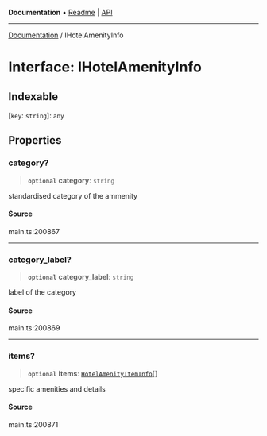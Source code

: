 **Documentation** • [Readme](../README.md) \| [API](../globals.md)

***

[Documentation](../README.md) / IHotelAmenityInfo

# Interface: IHotelAmenityInfo

## Indexable

 \[`key`: `string`\]: `any`

## Properties

### category?

> **`optional`** **category**: `string`

standardised category of the ammenity

#### Source

main.ts:200867

***

### category\_label?

> **`optional`** **category\_label**: `string`

label of the category

#### Source

main.ts:200869

***

### items?

> **`optional`** **items**: [`HotelAmenityItemInfo`](../classes/HotelAmenityItemInfo.md)[]

specific amenities and details

#### Source

main.ts:200871
